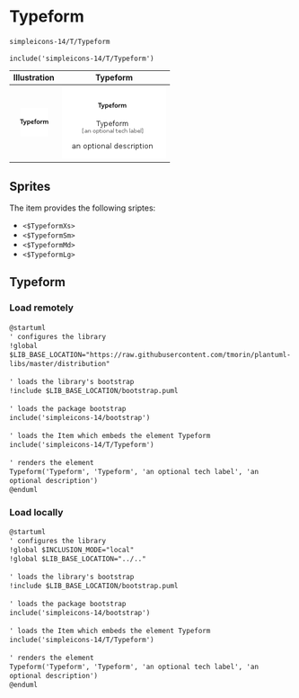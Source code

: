 # Typeform


```text
simpleicons-14/T/Typeform
```

```text
include('simpleicons-14/T/Typeform')
```



| Illustration | Typeform |
| :---: | :---: |
| ![illustration for Illustration](../../simpleicons-14/T/Typeform.png) | ![illustration for Typeform](../../simpleicons-14/T/Typeform.Local.png) |



## Sprites
The item provides the following sriptes:

- `<$TypeformXs>`
- `<$TypeformSm>`
- `<$TypeformMd>`
- `<$TypeformLg>`





## Typeform

### Load remotely
```plantuml
@startuml
' configures the library
!global $LIB_BASE_LOCATION="https://raw.githubusercontent.com/tmorin/plantuml-libs/master/distribution"

' loads the library's bootstrap
!include $LIB_BASE_LOCATION/bootstrap.puml

' loads the package bootstrap
include('simpleicons-14/bootstrap')

' loads the Item which embeds the element Typeform
include('simpleicons-14/T/Typeform')

' renders the element
Typeform('Typeform', 'Typeform', 'an optional tech label', 'an optional description')
@enduml
```

### Load locally
```plantuml
@startuml
' configures the library
!global $INCLUSION_MODE="local"
!global $LIB_BASE_LOCATION="../.."

' loads the library's bootstrap
!include $LIB_BASE_LOCATION/bootstrap.puml

' loads the package bootstrap
include('simpleicons-14/bootstrap')

' loads the Item which embeds the element Typeform
include('simpleicons-14/T/Typeform')

' renders the element
Typeform('Typeform', 'Typeform', 'an optional tech label', 'an optional description')
@enduml
```

